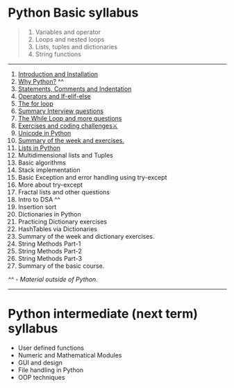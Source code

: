# Python Basic syllabus
>  1) Variables and operator
>  2) Loops and nested loops
>  3) Lists, tuples and dictionaries
>  4) String functions

____
1) [Introduction and Installation](https://github.com/Aatmaj-Zephyr/Learning-Python/tree/main/Basic/Day%201)
2) [Why Python?](https://dev.to/shivashishthak3/top-reasons-why-learning-python-is-the-best-decision-392k) ^^
3) [Statements, Comments and Indentation](https://github.com/Aatmaj-Zephyr/Learning-Python/tree/main/Basic/Day%202)
4) [Operators and If-elif-else](https://github.com/Aatmaj-Zephyr/Learning-Python/tree/main/Basic/Day%203)
5) [The for loop](https://github.com/Aatmaj-Zephyr/Learning-Python/tree/main/Basic/Day%204)
6) [Summary Interview questions](https://github.com/Aatmaj-Zephyr/Learning-Python/tree/main/Basic/Day%205)
7) [The While Loop and more questions](https://github.com/Aatmaj-Zephyr/Learning-Python/tree/main/Basic/Day%206)
8) [Exercises and coding challenges⚔️](https://github.com/Aatmaj-Zephyr/Learning-Python/tree/main/Basic/Day%207)
9) [Unicode in Python](https://github.com/Aatmaj-Zephyr/Learning-Python/tree/main/Basic/Day%208)
10) [Summary of the week and exercises.](https://github.com/Aatmaj-Zephyr/Learning-Python/tree/main/Basic/Day%209)
11) [Lists in Python](https://github.com/Aatmaj-Zephyr/Learning-Python/tree/main/Basic/Day%2010)
12) Multidimensional lists and Tuples
13) Basic algorithms
14) Stack implementation
15) Basic Exception and error handling using try-except
16) More about try-except
17) Fractal lists and other questions
18) Intro to DSA ^^
19) Insertion sort
20) Dictionaries in Python
21) Practicing Dictionary exercises
22) HashTables via Dictionaries
23) Summary of the week and dictionary exercises.
24) String Methods Part-1
25) String Methods Part-2
26) String Methods Part-3
27) Summary of the basic course.

_^^ - Material outside of Python._

_____

# Python intermediate (next term) syllabus
- User defined functions
- Numeric and Mathematical Modules
- GUI and design
- File handling in Python
- OOP techniques
